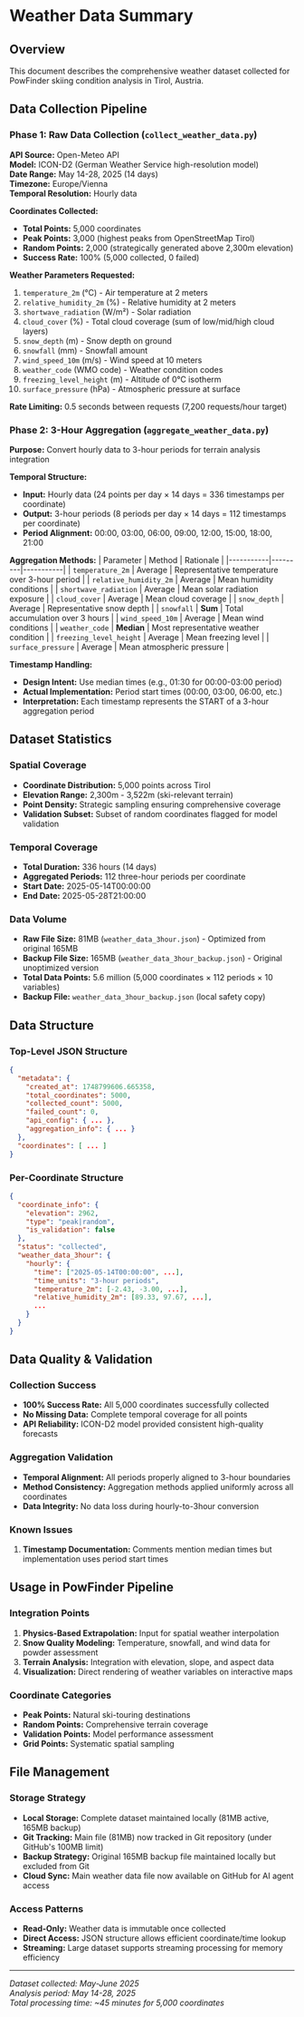 # Weather Data Summary

## Overview
This document describes the comprehensive weather dataset collected for PowFinder skiing condition analysis in Tirol, Austria.

## Data Collection Pipeline

### Phase 1: Raw Data Collection (`collect_weather_data.py`)

**API Source:** Open-Meteo API  
**Model:** ICON-D2 (German Weather Service high-resolution model)  
**Date Range:** May 14-28, 2025 (14 days)  
**Timezone:** Europe/Vienna  
**Temporal Resolution:** Hourly data  

**Coordinates Collected:**
- **Total Points:** 5,000 coordinates
- **Peak Points:** 3,000 (highest peaks from OpenStreetMap Tirol)
- **Random Points:** 2,000 (strategically generated above 2,300m elevation)
- **Success Rate:** 100% (5,000 collected, 0 failed)

**Weather Parameters Requested:**
1. `temperature_2m` (°C) - Air temperature at 2 meters
2. `relative_humidity_2m` (%) - Relative humidity at 2 meters  
3. `shortwave_radiation` (W/m²) - Solar radiation
4. `cloud_cover` (%) - Total cloud coverage (sum of low/mid/high cloud layers)
5. `snow_depth` (m) - Snow depth on ground
6. `snowfall` (mm) - Snowfall amount
7. `wind_speed_10m` (m/s) - Wind speed at 10 meters
8. `weather_code` (WMO code) - Weather condition codes
9. `freezing_level_height` (m) - Altitude of 0°C isotherm
10. `surface_pressure` (hPa) - Atmospheric pressure at surface

**Rate Limiting:** 0.5 seconds between requests (7,200 requests/hour target)

### Phase 2: 3-Hour Aggregation (`aggregate_weather_data.py`)

**Purpose:** Convert hourly data to 3-hour periods for terrain analysis integration

**Temporal Structure:**
- **Input:** Hourly data (24 points per day × 14 days = 336 timestamps per coordinate)
- **Output:** 3-hour periods (8 periods per day × 14 days = 112 timestamps per coordinate)
- **Period Alignment:** 00:00, 03:00, 06:00, 09:00, 12:00, 15:00, 18:00, 21:00

**Aggregation Methods:**
| Parameter | Method | Rationale |
|-----------|---------|-----------|
| `temperature_2m` | Average | Representative temperature over 3-hour period |
| `relative_humidity_2m` | Average | Mean humidity conditions |
| `shortwave_radiation` | Average | Mean solar radiation exposure |
| `cloud_cover` | Average | Mean cloud coverage |
| `snow_depth` | Average | Representative snow depth |
| `snowfall` | **Sum** | Total accumulation over 3 hours |
| `wind_speed_10m` | Average | Mean wind conditions |
| `weather_code` | **Median** | Most representative weather condition |
| `freezing_level_height` | Average | Mean freezing level |
| `surface_pressure` | Average | Mean atmospheric pressure |

**Timestamp Handling:**
- **Design Intent:** Use median times (e.g., 01:30 for 00:00-03:00 period)
- **Actual Implementation:** Period start times (00:00, 03:00, 06:00, etc.)
- **Interpretation:** Each timestamp represents the START of a 3-hour aggregation period

## Dataset Statistics

### Spatial Coverage
- **Coordinate Distribution:** 5,000 points across Tirol
- **Elevation Range:** 2,300m - 3,522m (ski-relevant terrain)
- **Point Density:** Strategic sampling ensuring comprehensive coverage
- **Validation Subset:** Subset of random coordinates flagged for model validation

### Temporal Coverage  
- **Total Duration:** 336 hours (14 days)
- **Aggregated Periods:** 112 three-hour periods per coordinate
- **Start Date:** 2025-05-14T00:00:00
- **End Date:** 2025-05-28T21:00:00

### Data Volume
- **Raw File Size:** 81MB (`weather_data_3hour.json`) - Optimized from original 165MB
- **Backup File Size:** 165MB (`weather_data_3hour_backup.json`) - Original unoptimized version
- **Total Data Points:** 5.6 million (5,000 coordinates × 112 periods × 10 variables)
- **Backup File:** `weather_data_3hour_backup.json` (local safety copy)

## Data Structure

### Top-Level JSON Structure
```json
{
  "metadata": {
    "created_at": 1748799606.665358,
    "total_coordinates": 5000,
    "collected_count": 5000,
    "failed_count": 0,
    "api_config": { ... },
    "aggregation_info": { ... }
  },
  "coordinates": [ ... ]
}
```

### Per-Coordinate Structure
```json
{
  "coordinate_info": {
    "elevation": 2962,
    "type": "peak|random",
    "is_validation": false
  },
  "status": "collected",
  "weather_data_3hour": {
    "hourly": {
      "time": ["2025-05-14T00:00:00", ...],
      "time_units": "3-hour periods",
      "temperature_2m": [-2.43, -3.00, ...],
      "relative_humidity_2m": [89.33, 97.67, ...],
      ...
    }
  }
}
```

## Data Quality & Validation

### Collection Success
- **100% Success Rate:** All 5,000 coordinates successfully collected
- **No Missing Data:** Complete temporal coverage for all points
- **API Reliability:** ICON-D2 model provided consistent high-quality forecasts

### Aggregation Validation
- **Temporal Alignment:** All periods properly aligned to 3-hour boundaries
- **Method Consistency:** Aggregation methods applied uniformly across all coordinates
- **Data Integrity:** No data loss during hourly-to-3hour conversion

### Known Issues
1. **Timestamp Documentation:** Comments mention median times but implementation uses period start times

## Usage in PowFinder Pipeline

### Integration Points
1. **Physics-Based Extrapolation:** Input for spatial weather interpolation
2. **Snow Quality Modeling:** Temperature, snowfall, and wind data for powder assessment  
3. **Terrain Analysis:** Integration with elevation, slope, and aspect data
4. **Visualization:** Direct rendering of weather variables on interactive maps

### Coordinate Categories
- **Peak Points:** Natural ski-touring destinations
- **Random Points:** Comprehensive terrain coverage
- **Validation Points:** Model performance assessment
- **Grid Points:** Systematic spatial sampling

## File Management

### Storage Strategy
- **Local Storage:** Complete dataset maintained locally (81MB active, 165MB backup)
- **Git Tracking:** Main file (81MB) now tracked in Git repository (under GitHub's 100MB limit)
- **Backup Strategy:** Original 165MB backup file maintained locally but excluded from Git
- **Cloud Sync:** Main weather data file now available on GitHub for AI agent access

### Access Patterns
- **Read-Only:** Weather data is immutable once collected
- **Direct Access:** JSON structure allows efficient coordinate/time lookup
- **Streaming:** Large dataset supports streaming processing for memory efficiency

---

*Dataset collected: May-June 2025*  
*Analysis period: May 14-28, 2025*  
*Total processing time: ~45 minutes for 5,000 coordinates*
